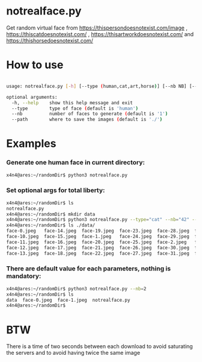# notrealface.py
Get random virtual face from https://thispersondoesnotexist.com/image , https://thiscatdoesnotexist.com/ , https://thisartworkdoesnotexist.com/ and https://thishorsedoesnotexist.com/


# How to use
```sh

usage: notrealface.py [-h] [--type (human,cat,art,horse)] [--nb NB] [--path PATH]

optional arguments:
  -h, --help    show this help message and exit
  --type        type of face (default is 'human')
  --nb          number of faces to generate (default is '1')
  --path        where to save the images (default is './')
```

# Examples

### Generate one human face in current directory:
```sh
x4n4@ares:~/randomDir$ python3 notrealface.py
```

### Set optional args for total liberty:
```sh
x4n4@ares:~/randomDir$ ls
notrealface.py
x4n4@ares:~/randomDir$ mkdir data
x4n4@ares:~/randomDir$ python3 notrealface.py --type="cat" --nb="42" --path="./data"
x4n4@ares:~/randomDir$ ls ./data/
face-0.jpeg   face-14.jpeg  face-19.jpeg  face-23.jpeg  face-28.jpeg  face-32.jpeg  face-37.jpeg  face-41.jpeg  face-8.jpeg
face-10.jpeg  face-15.jpeg  face-1.jpeg   face-24.jpeg  face-29.jpeg  face-33.jpeg  face-38.jpeg  face-4.jpeg   face-9.jpeg
face-11.jpeg  face-16.jpeg  face-20.jpeg  face-25.jpeg  face-2.jpeg   face-34.jpeg  face-39.jpeg  face-5.jpeg
face-12.jpeg  face-17.jpeg  face-21.jpeg  face-26.jpeg  face-30.jpeg  face-35.jpeg  face-3.jpeg   face-6.jpeg
face-13.jpeg  face-18.jpeg  face-22.jpeg  face-27.jpeg  face-31.jpeg  face-36.jpeg  face-40.jpeg  face-7.jpeg
```

### There are default value for each parameters, nothing is mandatory:
```sh
x4n4@ares:~/randomDir$ python3 notrealface.py --nb=2
x4n4@ares:~/randomDir$ ls
data  face-0.jpeg  face-1.jpeg  notrealface.py
x4n4@ares:~/randomDir$ 
```

# BTW
There is a time of two seconds between each download to avoid saturating the servers and to avoid having twice the same image
